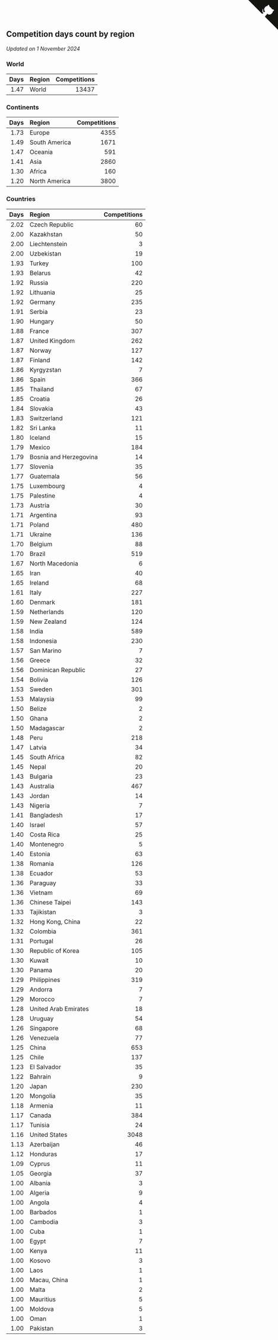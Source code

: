## Competition days count by region

*Updated on  1 November 2024*


### World

| Days | Region | Competitions |
| ---: | :--- | ---: |
| 1.47 | World | 13437 |

### Continents

| Days | Region | Competitions |
| ---: | :--- | ---: |
| 1.73 | Europe | 4355 |
| 1.49 | South America | 1671 |
| 1.47 | Oceania | 591 |
| 1.41 | Asia | 2860 |
| 1.30 | Africa | 160 |
| 1.20 | North America | 3800 |

### Countries

| Days | Region | Competitions |
| ---: | :--- | ---: |
| 2.02 | Czech Republic | 60 |
| 2.00 | Kazakhstan | 50 |
| 2.00 | Liechtenstein | 3 |
| 2.00 | Uzbekistan | 19 |
| 1.93 | Turkey | 100 |
| 1.93 | Belarus | 42 |
| 1.92 | Russia | 220 |
| 1.92 | Lithuania | 25 |
| 1.92 | Germany | 235 |
| 1.91 | Serbia | 23 |
| 1.90 | Hungary | 50 |
| 1.88 | France | 307 |
| 1.87 | United Kingdom | 262 |
| 1.87 | Norway | 127 |
| 1.87 | Finland | 142 |
| 1.86 | Kyrgyzstan | 7 |
| 1.86 | Spain | 366 |
| 1.85 | Thailand | 67 |
| 1.85 | Croatia | 26 |
| 1.84 | Slovakia | 43 |
| 1.83 | Switzerland | 121 |
| 1.82 | Sri Lanka | 11 |
| 1.80 | Iceland | 15 |
| 1.79 | Mexico | 184 |
| 1.79 | Bosnia and Herzegovina | 14 |
| 1.77 | Slovenia | 35 |
| 1.77 | Guatemala | 56 |
| 1.75 | Luxembourg | 4 |
| 1.75 | Palestine | 4 |
| 1.73 | Austria | 30 |
| 1.71 | Argentina | 93 |
| 1.71 | Poland | 480 |
| 1.71 | Ukraine | 136 |
| 1.70 | Belgium | 88 |
| 1.70 | Brazil | 519 |
| 1.67 | North Macedonia | 6 |
| 1.65 | Iran | 40 |
| 1.65 | Ireland | 68 |
| 1.61 | Italy | 227 |
| 1.60 | Denmark | 181 |
| 1.59 | Netherlands | 120 |
| 1.59 | New Zealand | 124 |
| 1.58 | India | 589 |
| 1.58 | Indonesia | 230 |
| 1.57 | San Marino | 7 |
| 1.56 | Greece | 32 |
| 1.56 | Dominican Republic | 27 |
| 1.54 | Bolivia | 126 |
| 1.53 | Sweden | 301 |
| 1.53 | Malaysia | 99 |
| 1.50 | Belize | 2 |
| 1.50 | Ghana | 2 |
| 1.50 | Madagascar | 2 |
| 1.48 | Peru | 218 |
| 1.47 | Latvia | 34 |
| 1.45 | South Africa | 82 |
| 1.45 | Nepal | 20 |
| 1.43 | Bulgaria | 23 |
| 1.43 | Australia | 467 |
| 1.43 | Jordan | 14 |
| 1.43 | Nigeria | 7 |
| 1.41 | Bangladesh | 17 |
| 1.40 | Israel | 57 |
| 1.40 | Costa Rica | 25 |
| 1.40 | Montenegro | 5 |
| 1.40 | Estonia | 63 |
| 1.38 | Romania | 126 |
| 1.38 | Ecuador | 53 |
| 1.36 | Paraguay | 33 |
| 1.36 | Vietnam | 69 |
| 1.36 | Chinese Taipei | 143 |
| 1.33 | Tajikistan | 3 |
| 1.32 | Hong Kong, China | 22 |
| 1.32 | Colombia | 361 |
| 1.31 | Portugal | 26 |
| 1.30 | Republic of Korea | 105 |
| 1.30 | Kuwait | 10 |
| 1.30 | Panama | 20 |
| 1.29 | Philippines | 319 |
| 1.29 | Andorra | 7 |
| 1.29 | Morocco | 7 |
| 1.28 | United Arab Emirates | 18 |
| 1.28 | Uruguay | 54 |
| 1.26 | Singapore | 68 |
| 1.26 | Venezuela | 77 |
| 1.25 | China | 653 |
| 1.25 | Chile | 137 |
| 1.23 | El Salvador | 35 |
| 1.22 | Bahrain | 9 |
| 1.20 | Japan | 230 |
| 1.20 | Mongolia | 35 |
| 1.18 | Armenia | 11 |
| 1.17 | Canada | 384 |
| 1.17 | Tunisia | 24 |
| 1.16 | United States | 3048 |
| 1.13 | Azerbaijan | 46 |
| 1.12 | Honduras | 17 |
| 1.09 | Cyprus | 11 |
| 1.05 | Georgia | 37 |
| 1.00 | Albania | 3 |
| 1.00 | Algeria | 9 |
| 1.00 | Angola | 4 |
| 1.00 | Barbados | 1 |
| 1.00 | Cambodia | 3 |
| 1.00 | Cuba | 1 |
| 1.00 | Egypt | 7 |
| 1.00 | Kenya | 11 |
| 1.00 | Kosovo | 3 |
| 1.00 | Laos | 1 |
| 1.00 | Macau, China | 1 |
| 1.00 | Malta | 2 |
| 1.00 | Mauritius | 5 |
| 1.00 | Moldova | 5 |
| 1.00 | Oman | 1 |
| 1.00 | Pakistan | 3 |


<a href="https://github.com/jonatanklosko/wca_statistics" class="github-corner" aria-label="View source on Github"><svg width="80" height="80" viewBox="0 0 250 250" style="fill:#151513; color:#fff; position: absolute; top: 0; border: 0; right: 0;" aria-hidden="true"><path d="M0,0 L115,115 L130,115 L142,142 L250,250 L250,0 Z"></path><path d="M128.3,109.0 C113.8,99.7 119.0,89.6 119.0,89.6 C122.0,82.7 120.5,78.6 120.5,78.6 C119.2,72.0 123.4,76.3 123.4,76.3 C127.3,80.9 125.5,87.3 125.5,87.3 C122.9,97.6 130.6,101.9 134.4,103.2" fill="currentColor" style="transform-origin: 130px 106px;" class="octo-arm"></path><path d="M115.0,115.0 C114.9,115.1 118.7,116.5 119.8,115.4 L133.7,101.6 C136.9,99.2 139.9,98.4 142.2,98.6 C133.8,88.0 127.5,74.4 143.8,58.0 C148.5,53.4 154.0,51.2 159.7,51.0 C160.3,49.4 163.2,43.6 171.4,40.1 C171.4,40.1 176.1,42.5 178.8,56.2 C183.1,58.6 187.2,61.8 190.9,65.4 C194.5,69.0 197.7,73.2 200.1,77.6 C213.8,80.2 216.3,84.9 216.3,84.9 C212.7,93.1 206.9,96.0 205.4,96.6 C205.1,102.4 203.0,107.8 198.3,112.5 C181.9,128.9 168.3,122.5 157.7,114.1 C157.9,116.9 156.7,120.9 152.7,124.9 L141.0,136.5 C139.8,137.7 141.6,141.9 141.8,141.8 Z" fill="currentColor" class="octo-body"></path></svg></a><style>.github-corner:hover .octo-arm{animation:octocat-wave 560ms ease-in-out}@keyframes octocat-wave{0%,100%{transform:rotate(0)}20%,60%{transform:rotate(-25deg)}40%,80%{transform:rotate(10deg)}}@media (max-width:500px){.github-corner:hover .octo-arm{animation:none}.github-corner .octo-arm{animation:octocat-wave 560ms ease-in-out}}</style>
